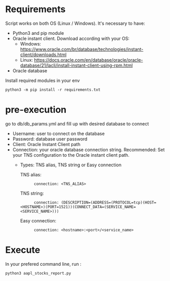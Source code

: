 # Requirements
Script works on both OS (Linux / Windows). It's necessary to have:
  - Python3 and pip module 
  - Oracle instant client. Download according with your OS:
  	-  Windows: https://www.oracle.com/br/database/technologies/instant-client/downloads.html
  	-  Linux: https://docs.oracle.com/en/database/oracle/oracle-database/21/lacli/install-instant-client-using-rpm.html
  - Oracle database
 
 Install required modules in your env
 
 	python3 -m pip install -r requirements.txt
# pre-execution
go to db/db_params.yml and fill up with desired database to connect

  - Username: user to connect on the database
  - Password: database user password
  - Client: Oracle Instant Client path
  - Connection: your oracle database connection string. Recommended: Set your TNS configuration to the Oracle instant client path.
	- Types: TNS alias, TNS string or Easy connection
	
	
		TNS alias:
				
				connection: <TNS_ALIAS>
	
		TNS string:
				
				connection: (DESCRIPTION=(ADDRESS=(PROTOCOL=tcp)(HOST=<HOSTNAME>)(PORT=1521))(CONNECT_DATA=(SERVICE_NAME=<SERVICE_NAME>)))
				
		Easy connection:
		
				connection: <hostname>:<port>/<service_name>
# Execute
In your prefered command line, run :

	python3 aapl_stocks_report.py
